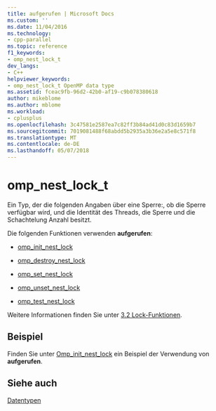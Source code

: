 ```yaml
---
title: aufgerufen | Microsoft Docs
ms.custom: ''
ms.date: 11/04/2016
ms.technology:
- cpp-parallel
ms.topic: reference
f1_keywords:
- omp_nest_lock_t
dev_langs:
- C++
helpviewer_keywords:
- omp_nest_lock_t OpenMP data type
ms.assetid: fceac9fb-96d2-42b0-af19-c9b078380618
author: mikeblome
ms.author: mblome
ms.workload:
- cplusplus
ms.openlocfilehash: 3c47581e2587ea7c82ff3b84ad41d0c83d1659b7
ms.sourcegitcommit: 7019081488f68abdd5b2935a3b36e2a5e8c571f8
ms.translationtype: MT
ms.contentlocale: de-DE
ms.lasthandoff: 05/07/2018
---
```

# <a name="ompnestlockt"></a>omp_nest_lock_t
Ein Typ, der die folgenden Angaben über eine Sperre:, ob die Sperre verfügbar wird, und die Identität des Threads, die Sperre und die Schachtelung Anzahl besitzt.  
  
 Die folgenden Funktionen verwenden **aufgerufen**:  
  
-   [omp_init_nest_lock](../../../parallel/openmp/reference/omp-init-nest-lock.md)  
  
-   [omp_destroy_nest_lock](../../../parallel/openmp/reference/omp-destroy-nest-lock.md)  
  
-   [omp_set_nest_lock](../../../parallel/openmp/reference/omp-set-nest-lock.md)  
  
-   [omp_unset_nest_lock](../../../parallel/openmp/reference/omp-unset-nest-lock.md)  
  
-   [omp_test_nest_lock](../../../parallel/openmp/reference/omp-test-nest-lock.md)  
  
 Weitere Informationen finden Sie unter [3.2 Lock-Funktionen](../../../parallel/openmp/3-2-lock-functions.md).  
  
## <a name="example"></a>Beispiel  
 Finden Sie unter [Omp_init_nest_lock](../../../parallel/openmp/reference/omp-init-nest-lock.md) ein Beispiel der Verwendung von **aufgerufen**.  
  
## <a name="see-also"></a>Siehe auch  
 [Datentypen](../../../parallel/openmp/reference/openmp-data-types.md)
